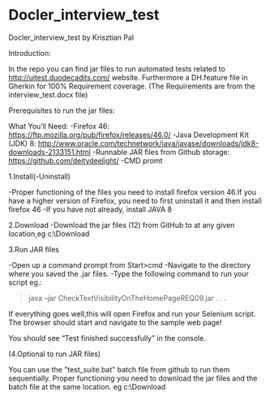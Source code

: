 # Docler_interview_test
Docler_interview_test by Krisztian Pal

Introduction:

In the repo you can find jar files to run automated tests related to http://uitest.duodecadits.com/ website.
Furthermore a DH.feature file in Gherkin for 100% Requirement coverage. (The Requirements are from the interview_test.docx file)

Prerequisites to run the jar files:

What You’ll Need:
-Firefox 46: https://ftp.mozilla.org/pub/firefox/releases/46.0/
-Java Development Kit (JDK) 8: http://www.oracle.com/technetwork/java/javase/downloads/jdk8-downloads-2133151.html
-Runnable JAR files from Github storage: https://github.com/deitydeelight/
-CMD promt


1.Install(-Uninstall)

-Proper functioning of the files you need to install firefox version 46.If you have a higher version of Firefox, you need to first uninstall it and then install firefox 46
-If you have not already, install JAVA 8 

2.Download
-Download the jar files (12) from GitHub to at any given location,eg c:\Download


3.Run JAR files

-Open up a command prompt from Start>cmd
-Navigate to the directory where you saved the .jar files.
-Type the following command to run your script
 eg.:
> java –jar CheckTextVisibilityOnTheHomePageREQ09.jar
.
.
.

If everything goes well,this will open Firefox and run your Selenium script. 
The browser should start and navigate to the sample web page!

You should see “Test finished successfully” in the console.

(4.Optional to run JAR files)

You can use the "test_suite.bat" batch file from github to run them sequentially.
Proper functioning you need to download the jar files and the batch file at the same location. eg c:\Download
